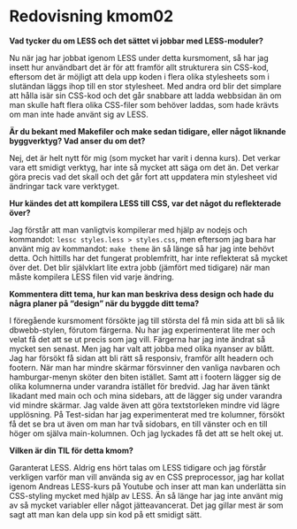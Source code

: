 ---
---
Redovisning kmom02
=========================

**Vad tycker du om LESS och det sättet vi jobbar med LESS-moduler?**

Nu när jag har jobbat igenom LESS under detta kursmoment, så har jag insett hur användbart det är för att framför allt strukturera sin CSS-kod, eftersom det är möjligt att dela upp koden i flera olika stylesheets som i slutändan läggs ihop till en stor stylesheet. Med andra ord blir det simplare att hålla isär sin CSS-kod och det går snabbare att ladda webbsidan än om man skulle haft flera olika CSS-filer som behöver laddas, som hade krävts om man inte hade använt sig av LESS.

**Är du bekant med Makefiler och make sedan tidigare, eller något liknande byggverktyg? Vad anser du om det?**

Nej, det är helt nytt för mig (som mycket har varit i denna kurs). Det verkar vara ett smidigt verktyg, har inte så mycket att säga om det än. Det verkar göra precis vad det skall och det går fort att uppdatera min stylesheet vid ändringar tack vare verktyget.

**Hur kändes det att kompilera LESS till CSS, var det något du reflekterade över?**

Jag förstår att man vanligtvis kompilerar med hjälp av nodejs och kommandot: ```lessc styles.less > styles.css```, men eftersom jag bara har använt mig av kommandot: ```make theme``` än så länge så har jag inte behövt detta. Och hittills har det fungerat problemfritt, har inte reflekterat så mycket över det. Det blir självklart lite extra jobb (jämfört med tidigare) när man måste kompilera LESS filen vid varje ändring.

**Kommentera ditt tema, hur kan man beskriva dess design och hade du några planer på “design” när du byggde ditt tema?**

I föregående kursmoment försökte jag till största del få min sida att bli så lik dbwebb-stylen, förutom färgerna. Nu har jag experimenterat lite mer och velat få det att se ut precis som jag vill. Färgerna har jag inte ändrat så mycket sen senast. Men jag har valt att jobba med olika nyanser av blått. Jag har försökt få sidan att bli rätt så responsiv, framför allt headern och footern. När man har mindre skärmar försvinner den vanliga navbaren och hamburgar-menyn sköter den biten istället. Samt att i footern lägger sig de olika kolumnerna under varandra istället för bredvid. Jag har även tänkt likadant med main och och mina sidebars, att de lägger sig under varandra vid mindre skärmar. Jag valde även att göra textstorleken mindre vid lägre upplösning. På Test-sidan har jag experimenterat med tre kolumner, försökt få det se bra ut även om man har två sidobars, en till vänster och en till höger om själva main-kolumnen. Och jag lyckades få det att se helt okej ut.


**Vilken är din TIL för detta kmom?**

Garanterat LESS. Aldrig ens hört talas om LESS tidigare och jag förstår verkligen varför man vill använda sig av en CSS preprocessor, jag har kollat igenom Andreas LESS-kurs på Youtube och inser att man kan underlätta sin CSS-styling mycket med hjälp av LESS. Än så länge har jag inte använt mig av så mycket variabler eller något jätteavancerat. Det jag gillar mest är som sagt att man kan dela upp sin kod på ett smidigt sätt.
